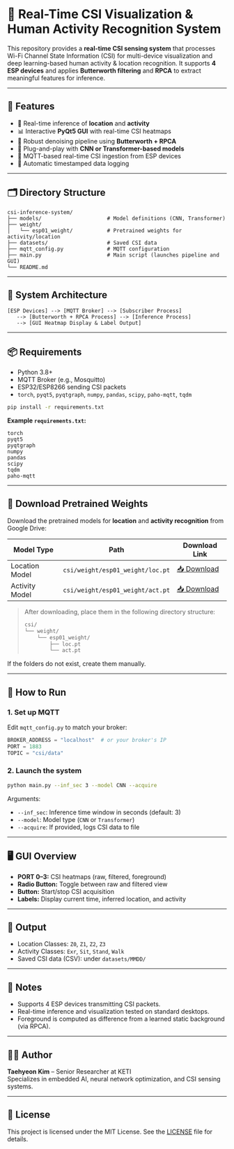 # 📡 Real-Time CSI Visualization & Human Activity Recognition System

This repository provides a **real-time CSI sensing system** that processes Wi-Fi Channel State Information (CSI) for multi-device visualization and deep learning-based human activity & location recognition. It supports **4 ESP devices** and applies **Butterworth filtering** and **RPCA** to extract meaningful features for inference.

---

## 🔧 Features

- 🧠 Real-time inference of **location** and **activity**
- 📊 Interactive **PyQt5 GUI** with real-time CSI heatmaps
- 🧼 Robust denoising pipeline using **Butterworth + RPCA**
- 🧮 Plug-and-play with **CNN or Transformer-based models**
- 📡 MQTT-based real-time CSI ingestion from ESP devices
- 💾 Automatic timestamped data logging

---

## 🗂️ Directory Structure

```
csi-inference-system/
├── models/                     # Model definitions (CNN, Transformer)
├── weight/
│   └── esp01_weight/           # Pretrained weights for activity/location
├── datasets/                   # Saved CSI data
├── mqtt_config.py              # MQTT configuration
├── main.py                     # Main script (launches pipeline and GUI)
└── README.md
```

---

## 🧱 System Architecture

```
[ESP Devices] --> [MQTT Broker] --> [Subscriber Process]
   --> [Butterworth + RPCA Process] --> [Inference Process]
   --> [GUI Heatmap Display & Label Output]
```

---

## 📦 Requirements

- Python 3.8+
- MQTT Broker (e.g., Mosquitto)
- ESP32/ESP8266 sending CSI packets
- `torch`, `pyqt5`, `pyqtgraph`, `numpy`, `pandas`, `scipy`, `paho-mqtt`, `tqdm`

```bash
pip install -r requirements.txt
```

**Example `requirements.txt`:**
```text
torch
pyqt5
pyqtgraph
numpy
pandas
scipy
tqdm
paho-mqtt
```

---

## 🔗 Download Pretrained Weights

Download the pretrained models for **location** and **activity recognition** from Google Drive:

| Model Type     | Path                                 | Download Link |
|----------------|--------------------------------------|----------------|
| Location Model | `csi/weight/esp01_weight/loc.pt`     | [📥 Download](https://drive.google.com/file/d/FILE_ID_LOC/view?usp=sharing) |
| Activity Model | `csi/weight/esp01_weight/act.pt`     | [📥 Download](https://drive.google.com/file/d/FILE_ID_ACT/view?usp=sharing) |

> After downloading, place them in the following directory structure:
>
> ```bash
> csi/
> └── weight/
>     └── esp01_weight/
>         ├── loc.pt
>         └── act.pt
> ```

If the folders do not exist, create them manually.

---

## 🚀 How to Run

### 1. Set up MQTT

Edit `mqtt_config.py` to match your broker:
```python
BROKER_ADDRESS = "localhost"  # or your broker's IP
PORT = 1883
TOPIC = "csi/data"
```

### 2. Launch the system

```bash
python main.py --inf_sec 3 --model CNN --acquire
```

Arguments:
- `--inf_sec`: Inference time window in seconds (default: 3)
- `--model`: Model type (`CNN` or `Transformer`)
- `--acquire`: If provided, logs CSI data to file

---

## 🖥️ GUI Overview

- **PORT 0–3:** CSI heatmaps (raw, filtered, foreground)
- **Radio Button:** Toggle between raw and filtered view
- **Button:** Start/stop CSI acquisition
- **Labels:** Display current time, inferred location, and activity

---

## 🧪 Output

- Location Classes: `Z0`, `Z1`, `Z2`, `Z3`
- Activity Classes: `Exr`, `Sit`, `Stand`, `Walk`
- Saved CSI data (CSV): under `datasets/MMDD/`

---

## 📌 Notes

- Supports 4 ESP devices transmitting CSI packets.
- Real-time inference and visualization tested on standard desktops.
- Foreground is computed as difference from a learned static background (via RPCA).

---

## 🧑‍💻 Author

**Taehyeon Kim** – Senior Researcher at KETI  
Specializes in embedded AI, neural network optimization, and CSI sensing systems.

---

## 📜 License

This project is licensed under the MIT License. See the [LICENSE](LICENSE) file for details.
